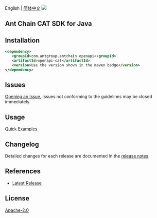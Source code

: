 English | [简体中文](README-CN.md)
![](https://aliyunsdk-pages.alicdn.com/icons/AlibabaCloud.svg)

## Ant Chain CAT SDK for Java

## Installation

```xml
<dependency>
   <groupId>com.antgroup.antchain.openapi</groupId>
   <artifactId>openapi-cat</artifactId>
   <version>Use the version shown in the maven badge</version>
</dependency>
```

## Issues
[Opening an Issue](https://github.com/alipay/antchain-openapi-prod-sdk/issues/new), Issues not conforming to the guidelines may be closed immediately.

## Usage
[Quick Examples](https://github.com/alipay/antchain-openapi-prod-sdk/blob/master/docs/0-Examples-EN.md#quick-examples)

## Changelog
Detailed changes for each release are documented in the [release notes](./ChangeLog.txt).

## References
* [Latest Release](https://github.com/alipay/antchain-openapi-prod-sdk/)

## License
[Apache-2.0](http://www.apache.org/licenses/LICENSE-2.0)
